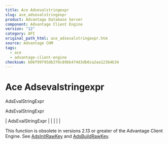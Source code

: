 ```yaml
---
title: Ace Adsevalstringexpr
slug: ace_adsevalstringexpr
product: Advantage Database Server
component: Advantage Client Engine
version: "12"
category: API
original_path_html: ace_adsevalstringexpr.htm
source: Advantage CHM
tags:
  - ace
  - advantage-client-engine
checksum: b06f99f95db370c89bb474d3db0ca2aa123b4b34
---
```


# Ace Adsevalstringexpr

AdsEvalStringExpr

AdsEvalStringExpr

| AdsEvalStringExpr |  |  |  |  |

This function is obsolete in versions 2.13 or greater of the Advantage Client Engine. See [AdsInitRawKey](ace_adsinitrawkey.md) and [AdsBuildRawKey](ace_adsbuildrawkey.md).
